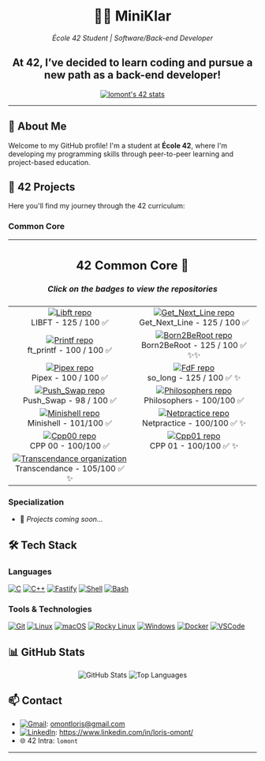 <div align="center">
  <h1>👨‍💻 MiniKlar</h1>
  <p><em>École 42 Student | Software/Back-end Developer</em></p>
  <h2>At 42, I’ve decided to learn coding and pursue a new path as a back-end developer!</h2>
  
  [![lomont's 42 stats](https://badge.mediaplus.ma/starryblue/lomont?1337Badge=off&UM6P=off)](https://github.com/oakoudad/badge42)
</div>

---

## 📖 About Me

Welcome to my GitHub profile! I'm a student at **École 42**, where I'm developing my programming skills through peer-to-peer learning and project-based education.

## 🚀 42 Projects

Here you'll find my journey through the 42 curriculum:

### Common Core
<div align="center">

<table>
  <thead>
    <tr>
      <th colspan="2">
        <h2>42 Common Core 🚀</h2>
        <h4><i>Click on the badges to view the repositories</i></h4>
      </th>
    </tr>
  </thead>
  <tbody>
    <tr>
      <td align="center">
        <a href="https://github.com/MiniKlar/Libft">
          <img src="https://github.com/ayogun/42-project-badges/blob/main/badges/libftm.png" alt="Libft repo">
        </a><br>
        LIBFT - 125 / 100 ✅
      </td>
      <td align="center">
        <a href="https://github.com/MiniKlar/get_next_line">
          <img src="https://github.com/ayogun/42-project-badges/blob/main/badges/get_next_linem.png" alt="Get_Next_Line repo">
        </a><br>
        Get_Next_Line - 125 / 100 ✅
      </td>
    </tr>
    <tr>
      <td align="center">
        <a href="https://github.com/MiniKlar/Printf">
          <img src="https://github.com/ayogun/42-project-badges/blob/main/badges/ft_printfe.png" alt="Printf repo">
        </a><br>
        ft_printf - 100 / 100 ✅
      </td>
      <td align="center">
        <a href="https://www.linfo.org/root.html">
          <img src="https://github.com/ayogun/42-project-badges/blob/main/badges/born2berootm.png" alt="Born2BeRoot repo">
        </a><br>
        Born2BeRoot - 125 / 100 ✅ ✨✨
      </td>
    </tr>
    <tr>
      <td align="center">
        <a href="https://github.com/MiniKlar/pipex">
          <img src="https://github.com/ayogun/42-project-badges/blob/main/badges/pipexe.png" alt="Pipex repo">
        </a><br>
        Pipex - 100 / 100 ✅
      </td>
      <td align="center">
        <a href="https://github.com/MiniKlar/so_long">
          <img src="https://github.com/ayogun/42-project-badges/blob/main/badges/so_longm.png" alt="FdF repo">
        </a><br>
        so_long - 125 / 100 ✅ ✨
      </td>
    </tr>
    <tr>
      <td align="center">
        <a href="https://github.com/MiniKlar/push_swap">
          <img src="https://github.com/ayogun/42-project-badges/blob/main/badges/push_swape.png" alt="Push_Swap repo">
        </a><br>
        Push_Swap - 98 / 100 ✅ 
      </td>
      <td align="center">
        <a href="https://github.com/MiniKlar/Philosophers">
          <img src="https://github.com/ayogun/42-project-badges/blob/main/badges/philosopherse.png" alt="Philosophers repo">
        </a><br>
        Philosophers - 100/100 ✅
      </td>
    </tr>
    <tr>
      <td align="center">
        <a href="https://github.com/MiniKlar/minishell">
          <img src="https://github.com/ayogun/42-project-badges/blob/main/badges/minishellm.png" alt="Minishell repo">
        </a><br>
        Minishell - 101/100 ✅
      </td>
        <td align="center">
        <a href="https://github.com/MiniKlar/NetPractice">
          <img src="https://github.com/ayogun/42-project-badges/blob/main/badges/netpracticem.png" alt="Netpractice repo">
        </a><br>
        Netpractice - 100/100 ✅ ✨
      </td>
    </tr>
    <tr>
      <td align="center">
        <a href="https://github.com/MiniKlar/CPP-Module-00">
          <img src="https://github.com/ayogun/42-project-badges/blob/main/badges/cppm.png" alt="Cpp00 repo">
        </a><br>
        CPP 00 - 100/100 ✅
      </td>
      <td align="center">
        <a href="https://github.com/MiniKlar/CPP-Module-01">
          <img src="https://github.com/ayogun/42-project-badges/blob/main/badges/cppm.png" alt="Cpp01 repo">
        </a><br>
        CPP 01 - 100/100 ✅ ✨
      </td>
    </tr>
    <tr>
      <td align="center">
        <a href="https://github.com/MiniKlar/ft_transcendence">
          <img src="https://github.com/ayogun/42-project-badges/blob/main/badges/ft_transcendencem.png" alt="Transcendance organization">
        </a><br>
        Transcendance - 105/100 ✅ ✨
      </td>
    </tr>
  </tbody>
</table>

</div>

### Specialization
- 🔄 *Projects coming soon...*

## 🛠️ Tech Stack

### Languages
[![C](https://img.shields.io/badge/C-00599C?style=for-the-badge&logo=c&logoColor=white)](#)
[![C++](https://img.shields.io/badge/C++-00599C?style=for-the-badge&logo=cplusplus&logoColor=white)](#)
[![Fastify](https://img.shields.io/badge/-Fastify-000000?style=for-the-badge&logo=fastify&logoColor=white)](#)
[![Shell](https://img.shields.io/badge/Shell-4EAA25?style=for-the-badge&logo=gnu-bash&logoColor=white)](#)
[![Bash](https://img.shields.io/badge/Bash-4EAA25?style=for-the-badge&logo=gnubash&logoColor=fff)](#)

### Tools & Technologies
[![Git](https://img.shields.io/badge/Git-F05032?style=for-the-badge&logo=git&logoColor=white)](#)
[![Linux](https://img.shields.io/badge/Linux-FCC624?style=for-the-badge&logo=linux&logoColor=black)](#)
[![macOS](https://img.shields.io/badge/macOS-000000?style=for-the-badge&logo=apple&logoColor=F0F0F0)](#)
[![Rocky Linux](https://img.shields.io/badge/Rocky%20Linux-10B981?style=for-the-badge&logo=rockylinux&logoColor=fff)](#)
[![Windows](https://custom-icon-badges.demolab.com/badge/Windows-0078D6?style=for-the-badge&logo=windows11&logoColor=white)](#)
[![Docker](https://img.shields.io/badge/Docker-2496ED?style=for-the-badge&logo=docker&logoColor=white)](#)
[![VSCode](https://img.shields.io/badge/VSCode-007ACC?style=for-the-badge&logo=visual-studio-code&logoColor=white)](#)

## 📊 GitHub Stats

<div align="center">
  <img src="https://github-readme-stats.vercel.app/api?username=MiniKlar&show_icons=true&theme=tokyonight&hide_border=true&count_private=true" alt="GitHub Stats" />
  <img src="https://github-readme-stats.vercel.app/api/top-langs/?username=MiniKlar&layout=compact&theme=tokyonight&hide_border=true" alt="Top Languages" />
</div>

## 📫 Contact

- [![Gmail](https://img.shields.io/badge/Gmail-D14836?logo=gmail&logoColor=white)](#): omontloris@gmail.com
- [![LinkedIn](https://custom-icon-badges.demolab.com/badge/LinkedIn-0A66C2?logo=linkedin-white&logoColor=fff)](#): https://www.linkedin.com/in/loris-omont/
- 🌐 42 Intra: `lomont`

---
